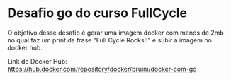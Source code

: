 # Desafio go do curso FullCycle 

O objetivo desse desafio é gerar uma imagem docker com menos de 2mb no qual faz um print da frase "Full Cycle Rocks!!" e subir a imagem no docker hub.

Link do Docker Hub: https://hub.docker.com/repository/docker/bruini/docker-com-go
